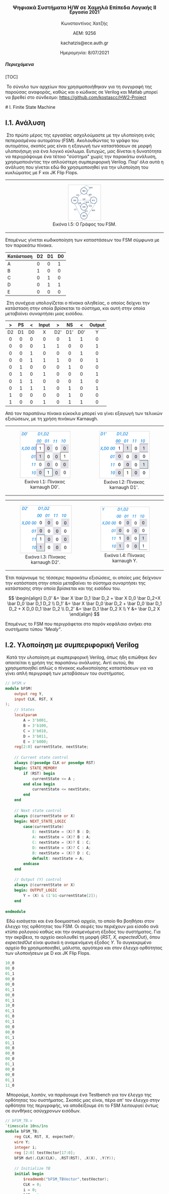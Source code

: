<br><br><br><br>

<br>

<br>
<br>

<h3 style="text-align: center; ">Ψηφιακά Συστήματα H/W σε Χαμηλά Επίπεδα Λογικής ΙΙ</h3>
<h4 style="text-align: center; margin-top: -20px;">Εργασία 2021</h4>


<p style="text-align: center;">Κωνσταντίνος Χατζής</p>

<p style="text-align: center;">ΑΕΜ: 9256</p>

<p style="text-align: center;">kachatzis@ece.auth.gr</p>

<p style="text-align: center;">Ημερομηνία: 8/07/2021</p>

<div style="page-break-after: always; break-after: page;"></div>

<h5>Περιεχόμενα</h5>

[TOC]






​	Το σύνολο των αρχείων που χρησιμοποιήθηκαν για τη συγγραφή της παρούσας αναφοράς, καθώς και ο κώδικας σε Verilog και Matlab μπορεί να βρεθεί στο σύνδεσμο: https://github.com/kostascc/HW2-Project



<div style="page-break-after: always; break-after: page;"></div>
# I. Finite State Machine

## Ι.1. Ανάλυση

​	Στο πρώτο μέρος της εργασίας ασχολούμαστε με την υλοποίηση ενός πεπερασμένου αυτομάτου (FSM). Ακολουθώντας το γράφο του αυτομάτου, σκοπός μας είναι η εξαγωγή των καταστάσεων σε μορφή υλοποιήσιμη για ένα λογικό κύκλωμα. Ευτυχώς, μας δίνεται η δυνατότητα να περιγράψουμε ένα τέτοιο "σύστημα" χωρίς την παρακάτω ανάλυση, χρησιμοποιόντας την απλούστερη συμπεριφορική Verilog. Παρ' όλα αυτά η ανάλυση που γίνεται εδώ θα χρησιμοποιηθεί για την υλοποίηση του κυκλώματος με F και JK Flip Flops.

<table style="width:100%;">
<tr>
<td style="border: none;">
<figure style="text-align:center;">
  <img src="../Exercise_1/writing/fsm_graph.PNG" style="width:25%; border: 1px solid rgb(0 0 0 / 15%)">
  <figcaption>Εικόνα I.5: Ο Γράφος του FSM.</figcaption>
</figure>
</td>
</table>
Επομένως γίνεται κωδικοποίηση των καταστάσεων του FSM σύμφωνα με τον παρακάτω πίνακα.

| Κατάσταση | D2   | D1   | D0   |
| --------- | ---- | ---- | ---- |
| A         | 0    | 0    | 1    |
| B         | 1    | 0    | 0    |
| C         | 0    | 1    | 0    |
| D         | 0    | 1    | 1    |
| E         | 0    | 0    | 0    |

​	Στη συνέχεια υπολογίζεται ο πίνακα αληθείας, ο οποίος δείχνει την κατάσταση στην οποία βρίσκεται το σύστημα, και αυτή στην οποία μεταβαίνει συναρτήσει μιας εισόδου.

|  >   |  PS  |  <   | Input |  >   |  NS  |  <   | Output |
| :--: | :--: | :--: | :---: | :--: | :--: | :--: | :----: |
|  D2  |  D1  |  D0  |   X   | D2'  | D1'  | D0'  |   Y    |
|  0   |  0   |  0   |   0   |  0   |  1   |  1   |   0    |
|  0   |  0   |  0   |   1   |  1   |  0   |  0   |   1    |
|  0   |  0   |  1   |   0   |  0   |  0   |  1   |   0    |
|  0   |  0   |  1   |   1   |  1   |  0   |  0   |   1    |
|  0   |  1   |  0   |   0   |  0   |  1   |  0   |   0    |
|  0   |  1   |  0   |   1   |  0   |  0   |  0   |   1    |
|  0   |  1   |  1   |   0   |  0   |  0   |  1   |   0    |
|  0   |  1   |  1   |   1   |  0   |  1   |  0   |   1    |
|  1   |  0   |  0   |   0   |  0   |  1   |  0   |   0    |
|  1   |  0   |  0   |   1   |  0   |  1   |  1   |   0    |

Από τον παραπάνω πίνακα εύκοκλα μπορεί να γίνει εξαγωγή των τελιικών εξισώσεων, με τη χρήση πινάκων Karnaugh.


<table style="width:100%;">
<tr>
<td style="border: none;">
<figure style="text-align:center;">
  <img src="../Exercise_1/writing/karnaught_d0_white.PNG" style="width:200px; border: 1px solid rgb(0 0 0 / 15%)">
  <figcaption>Εικόνα I.1: Πίνακας karnaugh D0'.</figcaption>
</figure>
</td>
<td style="border: none;">
<figure style="text-align:center;">
  <img src="../Exercise_1/writing/karnaught_d1_white.PNG" style="width:200px; border: 1px solid rgb(0 0 0 / 15%)">
  <figcaption>Εικόνα I.2: Πίνακας karnaugh D1'.</figcaption>
</figure>
</td>
</table>


<table style="width:100%;">
<tr>
<td style="border: none;">
<figure style="text-align:center;">
  <img src="../Exercise_1/writing/karnaught_d2_white.PNG" style="width:200px; border: 1px solid rgb(0 0 0 / 15%)">
  <figcaption>Εικόνα I.3: Πίνακας karnaugh D2'.</figcaption>
</figure>
</td>
<td style="border: none;">
<figure style="text-align:center;">
  <img src="../Exercise_1/writing/karnaught_y_white.PNG" style="width:200px; border: 1px solid rgb(0 0 0 / 15%)">
  <figcaption>Εικόνα I.4: Πίνακας karnaugh Y.</figcaption>
</figure>
</td>
</table>
Έτσι παίρνουμε τις τέσσερις παρακάτω εξισώσεις, οι οποίες μας δείχνουν την κατάσταση στην οποία μεταβαίνει το σύστημα συναρτήσει της κατάστασης στην οποία βρίσκεται και της εισόδου του.


$$
\begin{align}
D_0' &= \bar X \bar D_1 \bar D_2 + \bar X D_0 \bar D_2+X \bar D_0 \bar D_1 D_2 \\
D_1' &= \bar X \bar D_0 \bar D_2 + \bar D_0 \bar D_1 D_2 + X D_0 D_1 \bar D_2 \\
D_2' &= \bar D_1 \bar D_2 X \\
Y &= \bar D_2 X
\end{align}
$$

Επομένως το FSM που περιγράφεται στο παρόν κεφάλαιο ανήκει στα συστήματα τύπου *"Mealy"*. 

## Ι.2. Υλοποίηση με συμπεριφορική Verilog

​	Κατά την υλοποίηση με συμπεριφορική Verilog, όπως ήδη ειπώθηκε δεν απαιτείται η χρήση της παραπάνω ανάλυσης. Αντί αυτού, θα χρησιμοποιηθεί απλώς ο πίνακας κωδικοποίησης καταστάσεων για να γίνει απλή περιγραφή των μεταβάσεων του συστήματος.

```verilog
// bFSM.v
module bFSM(
    output reg Y,
    input CLK, RST, X
);
    // States
    localparam
        A = 3'b001,
        B = 3'b100,
        C = 3'b010,
        D = 3'b011,
        E = 3'b000;
    reg[2:0] currentState, nextState;

    // Current state control
    always @(posedge CLK or posedge RST)
    begin: STATE_MEMORY
        if (RST) begin
            currentState <= A ;
        end else begin
            currentState <= nextState;
        end
    end

    // Next state control
    always @(currentState or X)
    begin: NEXT_STATE_LOGIC
        case(currentState)
            E: nextState = (X)? B : D;
            A: nextState = (X)? B : A;
            C: nextState = (X)? E : C;
            D: nextState = (X)? C : A;
            B: nextState = (X)? D : C;
            default: nextState = A;
        endcase
    end
    
    // Output (Y) control
    always @(currentState or X)
    begin: OUTPUT_LOGIC
        Y = (X) & (1'b1-currentState[2]);
    end

endmodule
```

​	Εδώ εισάγεται και ένα δοκιμαστικό αρχείο, το οποίο θα βοηθήσει στον έλεγχο της ορθότητας του FSM. Οι σειρές του περιέχουν μια είσοδο ανά κτύπο ρολογιού καθώς και την αναμενόμενη έξοδος του συστήματος. Για την ακρίβεια, το αρχείο ακολουθεί τη μορφή {*RST, X, expectedOut*}, όπου *expectedOut* είναι φυσικά η αναμενόμενη έξοδος *Y*. Το συγκεκριμένο αρχείο θα χρησιμοποιηθεί, μάλιστα, αργότερα και στον έλεγχο ορθότητας των υλοποιήσεων με D και JK Flip Flops.

```verilog
10_0
00_0
01_1
00_0
00_0
01_1
00_0
01_1
10_0
01_1
01_0
01_1
00_0
00_0
01_1
01_1
00_0
00_0
00_0
01_1
00_0
00_0
01_1
11_0
```
​	Μπορούμε, λοιπόν, να παράγουμε ένα Testbench για τον έλεγχο της ορθότητας του συστήματος. Σκοπός μας είναι, πέρα απ' τον έλεγχο στην ορθότητα της περιγραφής, να αποδείξουμε ότι το FSM λειτουργεί όντως σε συνθήκες ασύγχρονων εισόδων. 
```verilog
// bFSM_TB.v
`timescale 10ns/1ns
module bFSM_TB;
    reg CLK, RST, X, expectedY;
    wire Y;
    integer i;
    reg [2:0] testVector[17:0];
    bFSM dut(.CLK(CLK), .RST(RST), .X(X), .Y(Y));
    
    // Initialize TB
    initial begin
        $readmemb("bFSM_TBVector",testVector);
        CLK = 0;
        i = 0;
        RST = 1; 
        X = 0;
    end

    // Update inputs and expected output
    always@(posedge CLK) begin
        if (i <= 18) begin
            {RST,X,expectedY} = testVector[i];
        end
    end

    // Check Output
    always@(negedge CLK)
    begin
        if(i <= 18) begin
            if(expectedY !== Y) begin
                $display("Wrong input for outputs %b, %b!=%b",{RST,X},expectedY,Y);
            end
            if(i <= 18) begin
                i = i+1;
            end
        end
    end

    // After the above well-defined inputs,
    // Check the response on async. inputs.
    initial begin
        #165;   // Wait for the pre-determined vectors to end
        i <= 100;// Stop assigning pre-determined values
        #3; RST <= 1; // async restart
            X <= 0;
            expectedY <= 0;
        #5; RST <= 0;
            expectedY <= 0;
        #10;X <= 1; // async input
            expectedY <= 1;
        #2; X <= 0;
            expectedY <= 0;
    end

    // Clock
    always begin
        #5 CLK <= ~CLK;
    end

endmodule
```

​	Μετά από εκτέλεση του παραπάνω Testbench, μπορούμε να λαμβάνουμε τις δυο επόμενες κυματομορφές. Στην πρώτη βλέπουμε ότι όντως το σύστημα μεταβαίνει από μια κατάσταση στην επόμενη κατά την ανερχόμενη ακμή του ρολογιού. Επισημαίνεται ότι το σήμα εισόδου *X* τίθεται κοντά στον ανερχόμενο κτύπο ρολογιού, αλλά λίγο αργότερα. Αυτό σημαίνει ότι το FSM δεν μεταβαίνει στην επόμενη κατάσταση για έναν κύκλο του ρολογιού.

<table style="width:100%;">
<tr>
<td style="border: none;">
<figure style="text-align:center;">
  <img src="../Exercise_1/writing/bFSM_1_TB.PNG" style="width:80%; border: 1px solid rgb(0 0 0 / 15%)">
  <figcaption>Εικόνα I.5: Behavioural FSM Testbench - Σύγχρονες είσοδοι.</figcaption>
</figure>
</td>
</table>
​	Στη δεύτερη προσωμοίωση παρουσιάζεται και η λειτουργία του FSM για ασύγχρονο *RESET*, καθώς και τι συμβαίνει όταν δοθεί είσοδος *X* στο κύκλωμα λίγο πριν την ανερχόμενη ακμή του ρολογιού. Εδώ, όπως είναι φυσικό, η επόμενη κατάσταση *(nextState)* του συστήματος αλλάζει, και ταυτόχρονα παρατηρείται και μια μεταβολή στην έξοδο *Y*. H έξοδος του συστήματος, λοιπόν, είναι και αυτή ασύγχρονη καθώς το κύκλωμα είναι τύπου *"Mealy"*. 
<table style="width:100%;">
<tr>
<td style="border: none;">
<figure style="text-align:center;">
  <img src="../Exercise_1/writing/bFSM_2_TB.PNG" style="width:80%; border: 1px solid rgb(0 0 0 / 15%)">
  <figcaption>Εικόνα I.6: Behavioural FSM Testbench. - Ασύγχρονες είσοδοι.</figcaption>
</figure>
</td>
</table>


##Ι.3. Υλοποίηση με D-FlipFlop

​	Συνέχεια έχει η υλοποίηση του κυκλώματος με D Flip Flops. Εδώ αναπαρηστούμε την τρέχουσα και επόμενη κατάσταση του συστήματος και την έξοδο και είσοδο των Flip Flops  αντίστοιχα. Εύκολα καταλαβαίνουμε, λοιπόν, ότι θα χρησιμοποιηθούν τρία Flip Flop, ένα για κάθε bit της κωδικοποίησης των καταστάσεων. Η είσοδος των Flip Flop αυτών θα περιέχει συνδυαστική λογική από την τρέχουσα κατάσταση (έξοδο των ίδιων Flip Flop) καθώς και την είσοδο του συστήματος *(X)*.

​	Αρχικά παρουσιάζεται η υλοποίηση του D Flip Flop με συμπεριφορική Verilog, λειτουργίας στην ανερχόμενη ακμή του ρολογιού και με *active-HIGH* σήμα RESET. Σημειώνεται ότι λόγω της φύσης του FSM, το οποίο απαιτεί επανεκίνηση σε θέση διάφορη του μηδενός *(001)*, έχει υλοποιηθεί μια παραλλαγή του D Flip Flop το οποίο περιέχει μια ασύγχρονη είσοδο *PRESET*. Η είσοδος αυτή προκαλεί ασύγχρονη μετάβαση του Flip Flop στη θέση *Q=1*, αντί για *Q=0* που προκαλείται από το *RESET*. Παρ' όλα αυτά, η λειτουργία του *RESET* έχει επιλεχθεί να επεγγράφει αυτή του *PRESET*, κάτι το οποίο φαίνεται και στην επόμενη προσωμοίωση.

```verilog
// d_ff.v
module d_ff (
    output reg Q, Qn,
    input wire D, CLK, RST, PRST
);
    assign Qn = ~Q;
    
    always @(posedge CLK or posedge RST or posedge PRST) 
    begin
        if( RST ) begin
            Q  <= 0;    // Reset
        end else if ( PRST ) begin 
            Q  <= 1;    // Preset
        end else begin
            Q  <= D;    // Set
        end
    end 

endmodule
```

​	Στη συνέχεια ακολουθεί το Testbench του Flip Flop. Εδώ για τον έλεγχο της λειτουργίας του D-FF, προκαλούνται ασύγχρονες είσοδοι (εξού και η παράλλειψη του σήματος ρολογιού στη λογική δοκιμής). Έχει εισαχθεί επίσης ένα σήμα *expectedQ*, το οποίο παρουσιάζει την αναμενόμενη έξοδο του Flip Flop. 

```verilog
// d_ff_TB.v
`timescale 10ns/1ns
module d_ff_TB;

    reg D, CLK, PRST, RST, expectedQ;
    wire Q, Qn;
    d_ff dut(.Q(Q), .Qn(Qn), .D(D), .CLK(CLK), .PRST(PRST), .RST(RST)); 

    // Initialize
    initial begin
        D = 0;
        CLK = 0;
        RST = 1;
        PRST = 0;
        expectedQ = 0;
    end
	
    // Test
    initial begin
        #4; RST <= 0;
        #10;D <= 1;
            expectedQ <= #1 1;
        #10;D <= 0;
            expectedQ <= #1 0;
        #4; PRST <= 1;
            expectedQ <= 1;
        #4; RST <= 1;
            expectedQ <= 0;
        #2; RST <= 0;
            expectedQ <= #1 1;
        #10;PRST <= 0;
            expectedQ <= #1 0;
        #10;D <= 1;
            expectedQ <= #1 1;
    end
    
    // Clock
    always begin
        #5 CLK <= ~CLK;
    end
endmodule
```

​	Μετά από εκτέλεση του παραπάνω Testbench βλέπουμε ότι το Flip Flop απαντά σωστά σε σύγχρονα και ασύγχρονα σήματα εισόδου. Παρατηρούμε επίσης ότι όντως η λειτουργία *RESET* υπερισχύει όλων των υπολοίπων εισόδων, όπως οφείλει άλλωστε να ισχύει.

<table style="width:100%;">
<tr>
<td style="border: none;">
<figure style="text-align:center;">
  <img src="../Exercise_1/writing/d_ff_TB.PNG" style="width:70%; border: 1px solid rgb(0 0 0 / 15%)">
  <figcaption>Εικόνα I.5: D-FF Testbench.</figcaption>
</figure>
</td>
</table>
​	Μετά την κατασκευή του D Flip Flop, μπορούμε να χρησιμοποιήσουμε τις εξισώσεις επόμενης κατάστασης (βλ. [Ι.1.](#Ι.1. ανάλυση)) για την κατασκευή της συνδυαστική λογικής του FSM. H συνδυαστική λογική αυτή δίνεται ως είσοδος στα τρία D-FF, όπου η είσοδος αυτή "περνά" στην έξοδο των Flip Flop στον επόμενο κτύπο ρολογιού, και η επόμενη κατάσταση γίνεται η τρέχουσα. Σημειώνεται ότι γίνεται χρήση της λειτουργίας *PRESET* των Flip Flop, εφαρμόζοντας το σήμα *RESET* στην είσοδο *RESET* στα δυο πρώτα Flip Flop, και στην είσοδο *PRESET* στο τρίτο. Αυτό γίνεται για  την αποκατάσταση του κυκλώματος στη προεπιλεγμένη κατάσταση *Α (001)* μετά από ασύγχρονο παλμό στο σήμα *RESET* του FSM.

```verilog
// dFSM.v
module dFSM (
    output reg Y,
    input wire CLK, X, RST 
);
    reg[2:0] D;
    wire[2:0] Q;
    supply0 gnd;
    
    // Three D-FFs
    d_ff dff[2:0] (
        .D(D),  .CLK(CLK), .Q(Q),
        .RST({ {2{RST}}, gnd }), .PRST({ {2{gnd}}, RST })
    );

    localparam defState = 3'b001;
    initial begin
        D = defState;
    end

    // Next State Logic
    assign D[2] =   ( ~Q[1] && ~Q[2] && X );
    assign D[1] =   ( ~X && ~Q[0] && ~Q[2]           ) ||
                    (       ~Q[0] && ~Q[1] &&  Q[2]  ) ||
                    (  X &&  Q[0] &&  Q[1] && ~Q[2]  );
    assign D[0] =   ( ~X && ~Q[1] && ~Q[2] ) ||
                    ( ~X &&  Q[0] && ~Q[2] ) ||
                    (  X && ~Q[0] && ~Q[1] && Q[2] );
    // Output Logic
    assign Y = ~Q[2] && X;  

endmodule
```

​	Το Testbench που ακολουθεί είναι ίδιο με αυτό της προηγούμενης υλοποίησης FSM, μιας και οι είσοδοι/έξοδοι είναι ίδιες, όπως και η αναμενόμενη συμπεριφορά του.

```verilog
// dFSM_TB.v
`timescale 10ns/1ns
module dFSM_TB;

    reg CLK, RST, X, expectedY;
    wire Y;
    integer i;

    dFSM dut(.CLK(CLK), .RST(RST), .X(X), .Y(Y));
    reg [2:0] testVector[17:0];

    // Initialize
    initial begin
        $readmemb("bFSM_TBVector",testVector);
        CLK = 0;  RST = 1; 
        i = 0;    X = 0;
    end

    // Set Inputs
    always@(posedge CLK) begin
        if (i <= 18) begin
            {RST,X,expectedY} = testVector[i];
        end
    end

    // Check Output
    always@(negedge CLK)
    begin
        if(i <= 18) begin
            if(expectedY !== Y) begin
                $display("Wrong input for outputs %b, %b!=%b",{RST,X},expectedY,Y);
            end
            if(i <= 18) begin
                i = i+1;
            end
        end
    end

    // Asynchronous test
    initial begin
        #165;   // Wait for the pre-determined vectors to end
        i <= 100;// Stop assigning pre-determined values
        #3; RST <= 1;
            X <= 0;
            expectedY <= 0;
        #5; RST <= 0;
            expectedY <= 0;
        #10;X <= 1;
            expectedY <= 1;
        #2; X <= 0;
            expectedY <= 0;
    end

    // Clock
    always begin
        #5 CLK <= ~CLK;
    end
endmodule
```

​	Παρακάτω παρουσιάζεται η προσωμοίωση του FSM με D Flip Flops. Φυσικά η προσομοίωση αυτή δεν διαφέρει από αυτή του FSM με συμπεριφορική Verilog.


<table style="width:100%;">
<tr>
<td style="border: none;">
<figure style="text-align:center;">
  <img src="../Exercise_1/writing/dFSM_TB.PNG" style="width:80%; border: 1px solid rgb(0 0 0 / 15%)">
  <figcaption>Εικόνα I.5: Testbench του FSM με D-FF.</figcaption>
</figure>
</td>
</table>


##Ι.4. Υλοποίηση με JK-FlipFlop

​	Τέλος, καλούμαστε να υλοποιήσουμε το παραπάνω FSM με JK Flip Flops. Αρχικά παρουσιάζεται η υλοποίηση των Flip Flop με την παραλλαγή του *PRESET* (όπως εξηγήθηκε και παραπάνω).

```verilog
// jk_ff.v
module jk_ff (
    output reg Q, Qn,
    input wire J, K, CLK, RST, PRST 
);
    assign Qn = ~Q;

    always @(posedge CLK or posedge RST or posedge PRST) begin
        if (RST) begin
            Q <= 0; // Reset
        end else if (PRST) begin
            Q <= 1; // Preset
        end else if ( J & K ) begin
            Q <= ~Q;// Switch
        end else if ( J ) begin
            Q <= 1; // Set
        end else if ( K ) begin
            Q <= 0; // Unset
        end else begin
            Q <= 0; // Default: Reset
        end
    end 
endmodule
```

​	Αντίστοιχα με το D Flip Flop του προηγούμενου κεφαλαίου, υλοποιείται και εδώ ένα Testbench για το JK Flip Flop. Εδώ ελέγχεται και πάλι η συμπεριφορά του συστήματος σε σύγχρονες και ασύγχρονες μεταβολές της εξόδου. Γι' αυτό το λόγο έχει παραλληφθεί η χρήση του ρολογιού στη λογική ελέγχου και έχουν εισαχθεί οι αναμενόμενες καταστάσεις του κυκλώματος χειροκίνητα.

```verilog
// jk_ff_TB.v
`timescale 10ns/1ns
module jk_ff_TB;
    reg expectedQ;
    reg J, K, CLK, PRST, RST;
    wire Q, Qn;

    jk_ff dut(
        .Q(Q), .Qn(Qn),   .J(J), 
        .K(K), .CLK(CLK), .PRST(PRST), 
        .RST(RST)
    ); 

    // Initialize
    initial begin
        J = 0;  K = 0; CLK = 0;
        RST = 1; PRST = 0;
        expectedQ = 0;
    end

    // Test
    initial begin
        #4;RST <= 0;
        #10;J <= 1;
            expectedQ <= #1 1;
        #10;J <= 0;
            K <= 1;
            expectedQ <= #1 0;
        #10;J <= 1;
            K <= 1;
            expectedQ <= #1 ~expectedQ;
        #10;J <= 1;
            K <= 1;
            expectedQ <= #1 ~expectedQ;
        #10;J <= 0;
            K <= 0;
        #10;RST <= 1;
            expectedQ <= 0;
        #10;RST <= 0;
            PRST <= 1;
            expectedQ <= 1;
        #10;RST <= 1;
            PRST <= 1;
            expectedQ <= 0;
        #10;J <= 1;
            K <= 1;
        #10;RST <= 0;
            PRST <= 0;
            J <= 0;
            K <= 1;
            expectedQ <= 0;
        #10;K <= 0;
    end

    // CLock
    always begin
        #5 CLK <= ~CLK;
    end
endmodule
```

​	Όπως φαίνεται παρακάτω, το JK Flip Flop απαντά σωστά σε μεταβολές των σημάτων *J, K, RESET, PRESET*, και η η έξοδός του ακολουθεί την αναμενόμενη. Τονίζεται και πάλι πως παρόλο που έχει εισαχθεί η παραλλαγή του *PRESET* στο σύστημα, η λειτουργία του *RESET* συνεχίζει να υπερισχύει στη κατάσταση του κυκλώματος.

<table style="width:100%;">
<tr>
<td style="border: none;">
<figure style="text-align:center;">
  <img src="../Exercise_1/writing/jk_ff_TB.PNG" style="width:80%; border: 1px solid rgb(0 0 0 / 15%)">
  <figcaption>Εικόνα I.5: JK-FF Testbench.</figcaption>
</figure>
</td>
</table>
​	Στη συνέχεια κατασκευάζουμε το FSM που περιγράφηκε προηγουμένως με JK Flip Flops. Εδώ θα υποστηριχθεί και πάλι η ασύγχρονη λειτουργία του *RESET* με τη μέθοδο που επιλέχθηκε και στο FSM (με D-FF) της προηγούμενης ενότητας. Επομένως η μετατροπή του κυκλώματος για χρήση των JK Flip Flop γίνεται εξαιρετικά απλή: Τα τρία D-FF της προηγούμενης υλοποίησης FSM αντκαθίστανται με τρία JK-FF, όπου η είσοδός τους προκύπτει ως εξής:
$$
J = D\\
K = \bar D
$$

```verilog
// jkFSM.v
module jkFSM (
    output reg Y,
    input wire CLK, X, RST 
);
    reg[2:0] D, J, K;
    wire[2:0] Q;
    supply0 gnd;
    
    // Convert D-FF to JK-FF input
    assign J =  D;
    assign K = ~D;

    jk_ff jkff[2:0] (
        .J(J),
        .K(K),
        .CLK(CLK), 
        .Q(Q),
        .RST({ {2{RST}}, gnd }),
        .PRST({ {2{gnd}}, RST })
    );

    parameter rstState = 3'b001;
    initial begin
        D = rstState;
    end

    // Next State Logic
    assign D[2] =   ( ~Q[1] && ~Q[2] && X );
    assign D[1] =   ( ~X && ~Q[0] && ~Q[2]           ) ||
                    (       ~Q[0] && ~Q[1] &&  Q[2]  ) ||
                    (  X &&  Q[0] &&  Q[1] && ~Q[2]  );
    assign D[0] =   ( ~X && ~Q[1] && ~Q[2] ) ||
                    ( ~X &&  Q[0] && ~Q[2] ) ||
                    (  X && ~Q[0] && ~Q[1] && Q[2] );
    // Output Logic
    assign Y = ~Q[2] && X; 
endmodule
```

​	Για τη δοκιμή του κυκλώματος ακολουθείται η ιδια μέθοδος δοκιμής με αυτή των προηγούμενων υλοποιήσεων FSM.

```verilog
//jkFSM_TB.v
`timescale 10ns/1ns
module jkFSM_TB;

    reg CLK, RST, X, expectedY;
    wire Y;
    integer i;

    jkFSM dut(.CLK(CLK), .RST(RST), .X(X), .Y(Y));
    reg [2:0] testVector[17:0];
	
    // Initialize
    initial begin
        $readmemb("bFSM_TBVector",testVector);
        CLK = 0;
        i = 0;
        RST = 1; 
        X = 0;
    end
	
    // Set inputs
    always@(posedge CLK) begin
        if (i <= 18) begin
            {RST,X,expectedY} = testVector[i];
        end
    end

    // Check output
    always@(negedge CLK)
    begin
        if(i <= 18) begin
            if(expectedY !== Y) begin
                $display("Wrong input for outputs %b, %b!=%b",{RST,X},expectedY,Y);
            end
            if(i <= 18) begin
                i = i+1;
            end
        end
    end

    // Async Test
    initial begin
        #165;   // Wait for the pre-determined vectors to end
        i <= 100;// Stop assigning pre-determined values
        #3;	RST <= 1;
        	X <= 0;
        	expectedY <= 0;
        #5;	RST <= 0;
        	expectedY <= 0;
        #10;X <= 1;
        	expectedY <= 1;
        #2;	X <= 0;
        	expectedY <= 0;
    end
	
    // Clock
    always begin
        #5 CLK <= ~CLK;
    end
endmodule
```

​	Η προσομοίωση του FSM με JK Flip Flops δίνει επίσης τα ίδια ακριβώς αποτελέσματα με αυτά των προηγούμενων υλοποιήσεων.  


<table style="width:100%;">
<tr>
<td style="border: none;">
<figure style="text-align:center;">
  <img src="../Exercise_1/writing/jkFSM_TB.PNG" style="width:80%; border: 1px solid rgb(0 0 0 / 15%)">
  <figcaption>Εικόνα I.5: Testbench του FSM με JK-FF.</figcaption>
</figure>
</td>
</table>

<div style="page-break-after: always; break-after: page;"></div>

# II. Απαριθμητής BCD

## ΙΙ.1. Ανάλυση

​	Στο δεύτερο μέρος της εργασίας ασχολούμαστε με την κατασκευή ενός απαριθμητή τεσσάρων ψηφίων *(0000-9999)* κωδικοποίησης BCD, καθώς και με την απεικόνιση των ψηφίων αυτών σε οθόνες LED 7 τμημάτων (ως εξής *"7-Seg. LED"*). Επιλέγεται ότι θα ήταν σπάταλο να γίνει αναλυτική κατασκευή ενός FSM για τον απαριθμητή και εύρεση των εξισώσεων κατάστασής του, εφόσον υπάρχουν ήδη γνωστά κυκλώματα μετρητών. Χρησιμοποιείται, λοιπόν, το παρακάτω κύκλωμα, με τέσσερα T Flip Flops και λιγοστές πύλες AND/OR. Η έξοδος του απαριθμητή είναι σε μορφή *{ABCD}*. Επισημαίνεται ότι η είσοδος (στο παρακάτω σχήμα ως *CLOCK*) του απαριθμητή θεωρείται καθ' όλο το μήκος του κεφαλαίου *ΙΙ* ως ένας απλός active-HIGH παλμός, και όχι ένα ρολόι. Αυτό υποστηρίζεται από την απόφαση να χρησιμοποιηθεί μόνο ένα *Gated Clock* για ολόκληρο το κύκλωμα (βλ [II.5.](#ΙΙ.5. Απεικόνιση απαριθμητή τεσσάρων ψηφίων σε 7-Segment LEDs)). Οι παραπάνω αποφάσεις αναλύονται λεπτομερώς στις επόμενες ενότητες.

<table style="width:100%;">
<tr>
<td style="border: none;">
<figure style="text-align:center;">
  <img src="../Exercise_2/writing/counter_circuit.PNG" style="width:85%; border: 1px solid rgb(0 0 0 / 15%)">
  <figcaption>Εικόνα II.0: Κύκλωμα BCD απαριθμητή με T-FF.</figcaption>
</figure>
</td>
</table>


## ΙΙ.2. Απαριθμητής με T-FlipFlop

​	Για τη κατασκευή του απαριθμητή, αρχικά απαιτείται η υλοποίηση των T Flip Flops με δομική Verilog. Γι' αυτό επιλέχθηκε το κύκλωμα που παράγει ένα JK Flip Flop, από *Master-Slave* συνδεσμολογία με δυο *SR* μανδαλωτές[^fn_tff_github].  Για τη μετατροπή του JK Flip Flop σε T που απαιτείται από τη συγκεκριμένη άσκηση, δεν έχουμε παρά να βραχυκυκλώσουμε τις δυο εισόδους δεδομένων, J και K. Έχει επιλεχθεί, επίσης, ότι απο εδώ και στο εξής θα ακολουθηθεί σχεδίαση με active-HIGH σήματα εισόδου (όπως *RESET*) και τα Flip Flop θα λειτουργούν στην ανερχόμενη ακμή του ρολογιού.

[^fn_tff_github]: Το κύκλωμα αποτελεί παραλλαγή σχεδίου του [Shubham Pandey](https://github.com/spdy1895).

<table style="width:100%;">
<tr>
<td style="border: none;">
<figure style="text-align:center;">
  <img src="../Exercise_2/writing/master_slave_jk_ff.gif" style="width:60%; border: 1px solid rgb(0 0 0 / 15%)">
  <figcaption>Εικόνα II.0: JK-FF από SR μανδαλωτές σε Master-Slave συνδεσμολογία.</figcaption>
</figure>
</td>
</table>

```verilog
// t_ff.v
module t_ff ( 
    output wire Q, Qn,
    input wire RST, T, CLK 
);
wire j, k;
assign j = T;
assign k = T;

wire RSTn, CLKn;
not u_nrst (RSTn, RST);
not u_nclk (CLKn, CLK);

// Slave
nand n0(Q, e, Qn);
nand n1(Qn, f, RSTn, Q);
nand n2(e, c, RSTn, CLK);
nand n3(f, d, CLK);

// Master
nand n4(c, a, d);
nand n5(d, b, c, RSTn);
nand n6(a, j, CLKn, Qn, RSTn);
nand n7(b, k, CLKn, Q);

endmodule
```

​	Για τον έλεγχο του T Flip Flop έχει συνταχθεί το παρακάτω Testbench, όπου γίνεται χρήση ενός δοκιμαστικού αρχείου *(t_ff_TBVector)* με προεπιλεγμένες τιμές εισόδου και αναμενόμενης εξόδου. Σε κάθε ανερχόμενη ακμή του ρολογιού γίνεται έλεγχος της ορθότητας της εξόδου του Flip Flop.

```verilog
// t_ff_TB.v
`timescale 10ns/1ns
module t_ff_TB;

    reg T, CLK, INIT, tmp;
    wire Q, Qbar;
    reg expectedOut, rst;
    integer i;

    t_ff dut( 
        .Q(Q), 
        .Qn(Qbar), 
        .T(T), 
        .CLK(CLK), 
        .RST(INIT) 
    ); 
    reg [2:0] testVector[20:0];

    // Initialize
    initial begin
        $readmemb("t_ff_TBVector",testVector);
        i = 0;
        INIT = 0;
        CLK = 0;
        T = 0;
    end

    // Set Input, expected output
    always@(posedge CLK) begin
        {INIT,T,expectedOut}=testVector[i];#10;
    end

    // Check the output
    always@(posedge CLK) begin
        if(expectedOut !== Q) begin
            $display("Wrong output for inputs %b, %b!=%b",{T},expectedOut,Q);
        end
        #1 i = i + 1;
    end

    // Clock
    always begin
        #5; CLK = ~CLK;
    end
endmodule
```

​	Το αρχείο δοκιμής που ακολουθεί περιέχει τιμές σε μορφή *{RESET, T, expectedOut}*, όπου μια σειρά  χρησιμοποιείται σαν είσοδος στο Flip Flop σε κάθε ανερχόμενη ακμή του ρολογιού.

```
// t_ff_TBVector
10_0
00_0
00_0
00_0
01_0
01_1
01_0
01_1
01_0
01_1
10_0
10_0
```

​	Μετά από εκτέλεση του παραπάνω Testbench διαπιστώνεται ότι το T Flip Flop λειτουργεί ορθά. Δηλαδή η έξοδος του Flip Flop εναλλάσεται σε κάθε ανερχόμενη ακμή του ρολογιού εφόσον το σήμα εισόδου Τ είναι ενεργό, καθώς και μηδενίζεται οποτεδήποτε ενεργοποιηθεί το σήμα *RESET*.

<table style="width:100%;">
<tr>
<td style="border: none;">
<figure style="text-align:center;">
  <img src="../Exercise_2/writing/t_ff_TB.PNG" style="width:90%; border: 1px solid rgb(0 0 0 / 15%)">
  <figcaption>Εικόνα II.0: T-FF Testbench.</figcaption>
</figure>
</td>
</table>

​	Εφόσον έχει κατασκευαστεί το σύστημα του T Flip Flop, είναι απλή η διασύνδεση τεσσάρων Τ-FF με λιγοστές *AND/OR* πύλες για την κατασκευή του κυκλώματος του απαριθμητή (βλ. [ΙΙ.1.](#ΙΙ.1. Ανάλυση)). Όπως προαναφέρθηκε, έχει γίνει η επιλογή ότι ο απαριθμητής να λειτουργεί με την είσοδο ενός active-HIGH σήματος *EN*, και όχι με τη χρήση της ακμής του ρολογιού. Επισημαίνεται ότι το σήμα *EN* προέρχεται από την έξοδο ενός *Gated Clock*, το οποίο υλοποιείται αργότερα (βλ. [ΙΙ.5.](#ΙΙ.5. Απεικόνιση απαριθμητή τεσσάρων ψηφίων σε 7-Segment LEDs)). Η επιλογή αυτή γίνεται καθαρά για λόγους εξοικονόμησης χώρου, καθώς σε περίπτωση που τα T Flip Flops λάμβαναν το σήμα *CLOCK* ξεχωριστά, θα έπρεπε να υλοποιηθούν πολλαπλά *Gated Clocks* (ιδίως όταν αργότερα χρησιμοποιηθούν πολλαπλά ψηφία, επομένως και πολλαπλοί απαριθμητές). 

Επομένως ο BCD απαριθμητής ενός ψηφίου υλοποιείται ως εξής:

```verilog
// BCDcounter.v
module BCDcounter(
    output wire[3:0] ABCD, 
    output wire CARRY,
    input EN, RST
);
    supply1 vdd;
    wire A, B, C, D;
    assign {ABCD[3:0]} = {D,C,B,A};

    wire An, Bn, Cn, Dn;

    assign CARRY = Dn;

    // AND gates
    and u_a1 (n_a1, A, Dn  ),
        u_a2 (n_a2, B, A   ),
        u_a3 (n_a3, D, A   ),
        u_a4 (n_a4, C, n_a2);

    // OR gate
    or  u_o5 (n_o5, n_a3, n_a4);

    // T-FFs
    t_ff u_t[3:0] (
        .T ({vdd, n_a1, n_a2, n_o5}),
        .Q ({A , B , C , D }),
        .Qn({An, Bn, Cn, Dn}),
        .RST(RST),
        .CLK(EN)
    );
endmodule
```

​	Για τον απαριθμητή ενός ψηφίου συντάσσεται και το επόμενο Testbench, όπου δίνεται ένας παλμός αύξησης του μετρητή ανά 100ns.

```verilog
// BCDcounter_TB.v
`timescale 10ns/1ns;
module BCDcounter_TB;

    wire[3:0] ABCD;
    wire CARRY;
    reg EN, RST;
    reg[3:0] expectedOut;

    BCDcounter udp(
        .ABCD(ABCD),
        .RST(RST),
        .EN(EN),
        .CARRY(CARRY)
    );

    // Initialize
    initial begin
        EN = 0;
        RST = 1;
        #9;
        RST = 0;
        EN = 1;
        #120;
        RST = 1;
        expectedOut = 4'b0000;
    end

    // Check
    initial begin
        expectedOut = 4'b0000;
        #15; expectedOut = 4'b0001;
        #10; expectedOut = 4'b0010;
        #10; expectedOut = 4'b0011;
        #10; expectedOut = 4'b0100;
        #10; expectedOut = 4'b0101;
        #10; expectedOut = 4'b0110;
        #10; expectedOut = 4'b0111;
        #10; expectedOut = 4'b1000;
        #10; expectedOut = 4'b1001;
        #10; expectedOut = 4'b0000;
        #10; expectedOut = 4'b0001;
        #10; expectedOut = 4'b0010;
    end

    // Enable Pulse
    always begin
        #5 EN = ~EN;
    end
endmodule
```

​	Μετά από εκτέλεση του παραπάνω Testbench, παρατηρείται ότι ο απαριθμητής ενός ψηφίου λειτουργεί ορθά. Δηλαδή σε κάθε παλμό του ρολογιού το ψηφίο αυξάνεται κατά ένα, και μηδενίζει όταν υπερβεί τον δεκαδικό αριθμό 9. Εδώ φαίνεται επίσης η λειτουργία του *CARRY* που θα χρησιμοποιηθεί σε επόμενα κεφάλαια για τη σύνδεση πολλαπλών απαριθμητών. Το σήμα αυτό απενεργοποιείται δυο παλμούς πριν ο απαριθμητής φτάσει στην αλλαγή δεκάδας (θέση δεκαδικού 9). Όταν ο απαριθμητής μεταβαίνει στη κατάσταση 0 το *CARRY* ενεργοποιείται εκ' νέου. Η ενεργοποίηση αυτή χρησιμοποιείται ως παλμική είσοδος στον επόμενο απαριθμητή για την ενεργοποίησή του. 

<table style="width:100%;">
<tr>
<td style="border: none;">
<figure style="text-align:center;">
  <img src="../Exercise_2/writing/BCDcounter_TB.PNG" style="width:90%; border: 1px solid rgb(0 0 0 / 15%)">
  <figcaption>Εικόνα II.0: Testbench απαριθμητή τεσσάρρων bit.</figcaption>
</figure>
</td>
</table>



##ΙΙ.3. Κωδικοποίηση 7-Segment

​		Για την απεικόνιση ενός BCD ψηφίου σε δεκαδική μορφή χρησιμοποιούνται τα 7-Seg. LEDs. Ένα τέτοιο LED έχει τη μορφή του παρακάτω σχήματος.

<table style="width:100%;">
<tr>
<td style="border: none;">
<figure style="text-align:center;">
  <img src="../Exercise_2/writing/7SegLED.PNG" style="width:11%; border: 1px solid rgb(0 0 0 / 15%)">
  <figcaption>Εικόνα II.0: 7-Segment LED.</figcaption>
</figure>
</td>
</table>
​	Ένα 7-Seg. ψηφίο αποτελείται από επτά εισόδους *(a, b, ... , f, g)* οι οποίες ενεργοποιούν κάθε ένα από τα επτά τμήματα του ψηφίου αντίστοιχα. Οι είσοδοι αυτές είναι είτε active-HIGH, είτε active-LOW ανάλογα με τον τύπο του ψηφίου. Επομένως έχει υιοθετηθεί η εξής συνθήκη για τον τύπο του LED:
$$
\begin{align}
\text{Common Cathode} &\rightarrow \text{LED_type_ctl = 0} \\
\text{Common Anode} &\rightarrow \text{LED_type_ctl = 1} \\
\end{align}
$$
​	Δημιουργώντας τον παρακάτω πίνακα αληθείας όπου αντιστοιχίζεται το κάθε BCD ψηφίο σε μια 7-Seg. απεικόνιση (για LED κοινής καθόδου), εύκολα προκύπτουν οι 7 εξισώσεις μετατροπής BCD σήματος.  


<table style="width:100%;">
<tr>
<td style="border: none;">
<figure style="text-align:center;">
  <img src="../Exercise_2/writing/BCDto7Seg_Truth_Table.PNG" style="width:50%; border: 1px solid rgb(0 0 0 / 15%)">
  <figcaption>Εικόνα II.0: Πίνακας αληθείας 7-Segment κωδικοποίησης.</figcaption>
</figure>
</td>
</table>
$$
\begin{align}
a &= A+C+BD+\bar B \bar D \\
b &= \bar B + \bar C \bar D + CD \\
c &= B + \bar C + D \\
d &= \bar B \bar D + C \bar D + B \bar C D + \bar B C + A \\
e &= \bar B \bar D + C \bar D \\ 
f &= A + \bar C \bar D + B \bar C + B \bar D \\
g &= A + B \bar C + \bar B C + C \bar D\\
\end{align}
$$

​	Οι εξισώσεις, λοιπόν, αυτές αποτελούν και τον μετατροπέα λέξης από BCD σε 7-Seg LED. Τέλος, προστίθενται ένας τρισταθής Buffer και ένας τρισταθής Inverter, οι οποίοι λειτουργούν εκ' περιτροπής και ελέγχουν τον τύπο LED στην έξοδο.

```verilog
// BCDto7Seg.v
module BCDto7Seg (
    output wire[6:0] LED,   // 7 Seg.
    input wire[3:0] ABCD,   // BCD
    input LED_type_ctl      // LED type
);

    wire A,B,C,D,a,b,c,d,e,f,g;

    assign {A,B,C,D}  = {ABCD[3:0]}     ;
    assign {LED[6:0]} = {a,b,c,d,e,f,g} ;

    // Inverters
    not u_An (_A, A),
        u_Bn (_B, B),
        u_Cn (_C, C),
        u_Dn (_D, D);

    // AND gates
    and u_BnDn (BnDn, _B, _D),
        u_BD   (BD,    B,  D),
        u_BDn  (BDn,   B, _D),
        u_CnDn (CnDn, _C, _D),
        u_CD   (CD,    C,  D),
        u_CDn  (CDn,   C, _D),
        u_BCn  (BCn,   B, _C),
        u_BnC  (BnC,  _B,  C),
        u_BCnD (BCnD,  B, _C,  D);
    
    // OR gates
    or  // a
        u_a1    (n_a1,    A,    C,   BD),
        u_a0    (na,   n_a1, BnDn      ),
        // b
        u_b0    (nb,     _B, CnDn,   CD),
        // c
        u_c0    (nc,      B,   _C,    D),
        // d
        u_d1    (n_d1, BnDn,  CDn, BCnD),
        u_d0    (nd,   n_d1,  BnC,    A),
        // e
        u_e0    (ne,   BnDn,  CDn      ),
        // f
        u_f1    (n_f1,    A, CnDn,  BCn),
        u_f0    (nf,   n_f1,  BDn      ),
        // g
        u_g1    (n_g1,    A,  BCn,  BnC),
        u_g0    (ng,   n_g1,  CDn      );

    // Tristate Buffers
    // (controlling the LED output type)
    bufif0  u_bf[6:0] ({a,b,c,d,e,f,g}, {na,nb,nc,nd,ne,nf,ng}, LED_type_ctl);
    notif1  u_nf[6:0] ({a,b,c,d,e,f,g}, {na,nb,nc,nd,ne,nf,ng}, LED_type_ctl);
endmodule
```

​	Για τον έλεγχο του μετατροπέα χρησιμοποιείται το παρακάτω Testbench, όπου εισάγονται διαδοχικές τιμές τεσσάρων biτ στον μετατροπέα, και ελέγχεται ότι η είσοδος συνάδει με την παραπάνω 7-Seg. κωδικοποίηση.

```verilog
// BCDto7Seg_TB.v
`timescale 10ns/1ns;
module BCDto7Seg_TB;

    wire[6:0] LED;
    reg[3:0] ABCD;
    reg LED_type_ctl;
    reg[6:0] expectedLED;

    BCDto7Seg dut(.LED(LED),.ABCD(ABCD),.LED_type_ctl(LED_type_ctl));

    // Test
    initial begin
        LED_type_ctl = 1'b0;  // Common Cathode
            ABCD = 4'b_0000;//0
            expectedLED = 7'b_1111110;
        #1;	ABCD = 4'b_0001;//1
        	expectedLED = 7'b_0110000;
        #1;	ABCD = 4'b_0010;//2
        	expectedLED = 7'b_1101101;
        #1;	ABCD = 4'b_0011;//3
        	expectedLED = 7'b_1111001;
        #1;	ABCD = 4'b_0100;//4
        	expectedLED = 7'b_0110011;
        #1;	ABCD = 4'b_0101;//5
        	expectedLED = 7'b_1011011;
        #1;	ABCD = 4'b_0110;//6
        	expectedLED = 7'b_1011111;
        #1;	ABCD = 4'b_0111;//7
        	expectedLED = 7'b_1110000;
        #1;	ABCD = 4'b_1000;//8
        	expectedLED = 7'b_11111111;
        #1;	ABCD = 4'b_1001;//9
        	expectedLED = 7'b_11111011;
        
        LED_type_ctl = 1'b1;  // Common Anode
            ABCD = 4'b_0000;//0
            expectedLED = ~(7'b_1111110);
        #1;	ABCD = 4'b_0001;//1
        	expectedLED = ~(7'b_0110000);
        #1;	ABCD = 4'b_0010;//2
            expectedLED = ~(7'b_1101101);
        #1;	ABCD = 4'b_0011;//3
        	expectedLED = ~(7'b_1111001);
        #1;	ABCD = 4'b_0100;//4
        	expectedLED = ~(7'b_0110011);
        #1;	ABCD = 4'b_0101;//5
        	expectedLED = ~(7'b_1011011);
        #1;	ABCD = 4'b_0110;//6
        	expectedLED = ~(7'b_1011111);
        #1;	ABCD = 4'b_0111;//7
        	expectedLED = ~(7'b_1110000);
        #1;	ABCD = 4'b_1000;//8
            expectedLED = ~(7'b_11111111);
        #1;	ABCD = 4'b_1001;//9
        	expectedLED = ~(7'b_11111011);
    end
endmodule
```

​	Μετά από εκτέλεση της προσομοίωσης για το Testbench του μετατροπέα, βλέπουμε ότι έχει οριστεί ένα σωστά ένα σύστημα απεικόνισης BCD ψηφίου σε 7-Seg. LED. Μάλιστα η ορθότητά του συστήματος ισχύει σε LED κοινής καθόδου και ανόδου, όπως φαίνεται από τις επόμενες δυο εικόνες.


<table style="width:100%;">
<tr>
<td style="border: none;">
<figure style="text-align:center;">
  <img src="../Exercise_2/writing/BCDto7Seg_1_TB.PNG" style="width:100%; border: 1px solid rgb(0 0 0 / 15%)">
  <figcaption>Εικόνα II.0: Testbench κωδικοποιητή BCD σε 7-Segment LED κοινής καθόδου.</figcaption>
</figure>
</td>
</table>

<table style="width:100%;">
<tr>
<td style="border: none;">
<figure style="text-align:center;">
  <img src="../Exercise_2/writing/BCDto7Seg_2_TB.PNG" style="width:100%; border: 1px solid rgb(0 0 0 / 15%)">
  <figcaption>Εικόνα II.0: Testbench κωδικοποιητή BCD σε 7-Segment LED κοινής ανόδου.</figcaption>
</figure>
</td>
</table>


## ΙΙ.4. Απαριθμητής τεσσάρων ψηφίων

​	Εφόσον έχει κατασκευαστεί ο απαριθμητής ενός ψηφίου, τώρα απαιτείται ο συνδυασμός περισσότερων απαριθμητών για την παραγωγή αριθμών από 0000 εώς 9999. Αυτό θα συμβεί με τη χρήση του παλμού *CARRY* στην έξοδο κάθε απαριθμητή (βλ. [ΙΙ.2.](#ΙΙ.2. Απαριθμητής με T-FlipFlop)).

​	Το σύστημα τεσσάρων ψηφίων θα παρέχει μια έξοδο για κάθε ένα από τα ψηφία LED σε μορφή BCD (δηλαδή πριν τη μετατροπή τους για χρήση σε 7-Seg. LED) και με σειρά από MSB σε LSB *{ABCD[1], ABCD[2], ... ABCD[4]}*. Ο απαριθμητής περιέχει και τις εισόδους που συναντώνται στους απλούς απαριθμητές, δηλαδή του ασύγχρονου *RESET* και του *ΕΝ* (παλμός ενεργοποίησης όπως προκύπτει από *Gated Clock*). 

```verilog
// d4BCDcounter.v
module d4BCDcounter(
    output wire[3:0] ABCD1, ABCD2, ABCD3, ABCD4,
    input EN, RST
);
    wire[3:0] CARRY;

    BCDcounter u_bcd[3:0] (
        .ABCD  ({ ABCD1,ABCD2,ABCD3,ABCD4 }),
        .CARRY ({ CARRY[3:0]     }),
        .EN    ({ CARRY[2:0], EN }),
        .RST   ( RST )
    );
endmodule
```

​	Ο έλεγχος του τετραψήφιου απαριθμητή γίνεται με τη χρήση του επόμενου Testbench, όπου τίθεται στην είσοδο ένας παλμός ενεργοποίησης και ταυτοχρόνως αυξάνεται το σήμα ελέγχου κατά ένα. Σε κάθε παλμό ελέγχεται ότι η έξοδος του απαριθμητή συμφωνεί με το σήμα ελέγχου.

```verilog
// d4BCDcounter_TB.v
`timescale 10ns/1ns
module d4BCDcounter_TB;

    reg EN, RST;
    wire[3:0] ABCD[3:0];
    integer iout, i1, i2, i3, i4;
    integer expectediOut;
    
    d4BCDcounter dut(
        .ABCD4( ABCD[0] ),
        .ABCD3( ABCD[1] ),
        .ABCD2( ABCD[2] ),
        .ABCD1( ABCD[3] ),
        .EN(EN),
        .RST(RST)
    );

    // binary to decimal cenversion
    assign i1 = {ABCD[0][3:0]};
    assign i2 = {ABCD[1][3:0]};
    assign i3 = {ABCD[2][3:0]};
    assign i4 = {ABCD[3][3:0]};
    assign iout = i1 + 10*i2 + 100*i3 + 1000*i4;

    // Initialize
    initial begin
        	expectediOut = 0;
        	iout = 0;
        	RST = 1'b1;
        	EN  = 1'b0;
        #1;	RST = 1'b0;
    end

    // Check output
    always begin
        #4;
        while(1'b1) begin
            #1;
            if (expectediOut != iout) begin
                $display("Wrong output at %d",expectediOut);
            end
            #1 EN = ~EN;
            if (EN==1'b1) begin
                expectediOut = expectediOut+1;
            end
            if(expectediOut > 9999) begin
                expectediOut = 0;
            end
        end
    end
endmodule
```

​	Εύκολα φαίνεται ότι ο απαριθμητής είναι σύμφωνος με τη σειρά τον αριθμών 0000-9999, καθώς και ορθά μηδενίζει όταν υπερβεί το μέγιστο όριό του. 

<table style="width:100%;">
<tr>
<td style="border: none;">
<figure style="text-align:center;">
  <img src="../Exercise_2/writing/d4BCDcounter_1_TB.PNG" style="width:90%; border: 1px solid rgb(0 0 0 / 15%)">
  <figcaption>Εικόνα II.0: Testbench απαριθμητή τεσσάρων ψηφίων - Έναρξη κυκλώματος.</figcaption>
</figure>
</td>
</table>

<table style="width:100%;">
<tr>
<td style="border: none;">
<figure style="text-align:center;">
  <img src="../Exercise_2/writing/d4BCDcounter_2_TB.PNG" style="width:90%; border: 1px solid rgb(0 0 0 / 15%)">
  <figcaption>Εικόνα II.0: Testbench απαριθμητή τεσσάρων ψηφίων - Αλλαγή δεκάδας.</figcaption>
</figure>
</td>
</table>


## ΙΙ.5. Απεικόνιση απαριθμητή τεσσάρων ψηφίων σε 7-Segment LEDs

​	Τέλος, καλούμαστε να συνδυάσουμε έναν απαριθμητή τεσσάρων ψηφίων με αντίστοιχο πλήθος 7-Seg. ψηφίων LED κοινής ανόδου ή καθόδου. Όπως προαναφέρθηκε, έχει γίνει η επιλογή ότι το ολικό κύκλωμα πρέπει να περιέχει μόνο έναν ελεγκτή ενεργοποίησης (*ΕΝ*) του απαριθμητή για εξοικονόμηση χώρου. Επομένως γίνεται χρήση ενός μόνο κυκλώματος *Clock Gating*. 

<table style="width:100%;">
<tr>
<td style="border: none;">
<figure style="text-align:center;">
  <img src="../Exercise_2/writing/gated_CLK.PNG" style="width:30%; border: 1px solid rgb(0 0 0 / 15%)">
  <figcaption>Εικόνα II.0: Κύκλωμα Gated Clock.</figcaption>
</figure>
</td>
</table>
​	Για την κατασκευή του κυκλώματος αυτού απαιτείται αρχικά η υλοποίηση ενός D Flip Flop. To Flip Flop αυτό κατασκευάζεται από ένα D-Latch και ένα SR-Latch όπως φαίνεται στο παρακάτω σχήμα.

<table style="width:100%;">
<tr>
<td style="border: none;">
<figure style="text-align:center;">
  <img src="../Exercise_2/writing/master_slave_d_ff.gif" style="width:55%; border: 1px solid rgb(0 0 0 / 15%)">
  <figcaption>Εικόνα II.0: Κύκλωμα D-FF με συνδεσμολογία Master-Slave.</figcaption>
</figure>
</td>
</table>

```verilog
// d_ff.v
module d_ff (
    output wire Q, Qn,
    input wire D, CLK, RST
);
wire n1, n2, n3, n4, n5, n6;

not u1(_CLK, CLK);
not u2(_RST, RST);
not u3(_D, D);

// Master
nand u4(n1, D, _RST, _CLK);
nand u5(n2, _CLK, _D);
nand u6(n3, n1, n4);
nand u7(n4, n3, _RST, n2);

// Slave
nand u8(n5, n3, _RST, CLK);
nand u9(n6, CLK, n4);
nand u10(Q, n5, Qn);
nand u11(Qn, Q, _RST, n6);

endmodule
```

​	Ο έλεγχος του D Flip Flop θα γίνει με τρόπο ανάλογο των προηγούμενων Flip Flop από το παρακάτω Testbench. Σκοπός του ελέγχου δηλαδή είναι και πάλι η διαπίστευτη της ορθής λειτουργίας σε σύγχρονες αλλα και ασύγχρονες εισόδους.

```verilog
// d_ff_TB.v
module d_ff_TB;

wire Q, Qn;
reg D, CLK, RST, expectedOut;

d_ff dut(Q, Qn, D, CLK, RST);

// Initialize
initial begin
    CLK = 1'b0;
    expectedOut = 0'b0;
    D = 1'b0;
end

// Clock
always begin
    #5; CLK= ~CLK;
end

// Test
initial begin
    	RST = 1'b1;
    #2;	RST = 1'b0;
    #2;	D = 1'b0;
    #10;D = 1'b1;
    	expectedOut = D;
    #10;D = 1'b0;
    	expectedOut = D;
    #20;D = 1'b1;
    	expectedOut = D;
    #20;RST = 1'b1;
    	expectedOut = 1'b0;
    #10;RST = 1'b0;
    	expectedOut = 1'b1;
end
endmodule
```

​	Μετά απο εκτέλεση του συτκεκριμένου Testbench, παρατηρείται ότι η λειτουργία του είναι η αναμενόμενη. Σημειώνεται ότι το σήμα ελέγχου *expectedOut* τίθεται λίγο νωρίτερα (δηλαδή ασύγχρονα) στην αναμενόμενη τιμή εξόδου απ' ότι θα έπρεπε. Παρ' όλα αυτά το D Flip Flop μεταβαίνει ορθά στην επόμενη κατάσταση κατά την ανερχόμενη ακμή του ρολογιού (σύγχρονα), όπως είναι επιθυμητό.


<table style="width:100%;">
<tr>
<td style="border: none;">
<figure style="text-align:center;">
  <img src="../Exercise_2/writing/d_ff_TB.PNG" style="width:90%; border: 1px solid rgb(0 0 0 / 15%)">
  <figcaption>Εικόνα II.0: D-FF Testbench.</figcaption>
</figure>
</td>
</table>
​	Συνεχίζοντας με το βασικό θέμα της ενότητας, δηλαδή το συνδυασμό τεσσάρων απαριθμητών με τα αντίστοιχα 7-Seg. ψηφία LED, έχουμε πλέον τη δυνατότα να κατασκευάσουμε το σήμα εισόδου χρησιμοποιόντας ένα *Gated Clock* που παράγεται από το βασικό *CLOCK* εισόδου, με ένα σήμα ενεργοποίησης *EN*. Η κατασκευή αυτή θα γίνει χρησιμοποιόντας το κύκλωμα μετρητή τεσσάρων ψηφίων (όπως περιγράφηκε στην προηγούμενη ενότητα), το κύκλωμα *Clock Gating* για την ενεργοποίηση της πρώτης βαθμίδας (LSB ψηφίο) του μετρητή, καθώς και τέσσερις μετατροπείς BCD προς 7-Seg. Επισημαίνεται ότι για λόγους απλοποίησης θεωρείται ότι όλα τα ψηφία LED είναι ίδιου τύπου (Common Cathode/Anode) και επομένως το σήμα *LED_type_ctl* είναι κοινό για όλους του μετατροπείς. Εύκολα θα μπορούσε όμως να υλοποιηθεί η παραλλαγή του κυκλώματος, όπου το κάθε ψηφίο LED είναι διαφορετικού τύπου.

```verilog
// d4BCDcounter7Seg.v
module d4BCDcounter7Seg(
    output wire [6:0] LED1, LED2, LED3, LED4,
    input wire EN, RST, CLK, LED_type_ctl
);
    wire[3:0] ABCD[3:0];

    //Clock Gating
    wire GCLK, nDQ;
    d_ff u_dff(
        .RST(RST),
        .CLK(CLK),
        .D(EN),
        .Q(nDQ),
        .Qn(Qn)
    );
    and u_a1( GCLK, nDQ, CLK );

    // Counters
    d4BCDcounter u_cnt (
        .ABCD1({ABCD[0]}),
        .ABCD2({ABCD[1]}),
        .ABCD3({ABCD[2]}),
        .ABCD4({ABCD[3]}),
        .EN(GCLK),
        .RST(RST)
    );

    // 7-Seg converters
    BCDto7Seg u_led[3:0] (
        .LED   ({ LED1[6:0],LED2[6:0],LED3[6:0],LED4[6:0] }),
        .ABCD  ({ABCD}),
        .LED_type_ctl(LED_type_ctl)
    );
endmodule
```

​	Στο κύκλωμα αυτό απαιτείται έλεγχος, τόσο της λειτουργίας των μετρητών κατά την ενεργοποίηση του σήματος *EN*, όσο και της μετατροπής των ψηφίων σε μορφή 7-Seg. Για τη διευκόλυνση των ελέγχων έχει υλοποιηθεί μια συνθήκη *case*, όπου γίνεται μετατροπή του κάθε 7-Seg ψηφίου σε δεκαδικό αριθμό. Επίσης, έχει επιλεγεί *timescale* ίσο με 100ns, και το ρολόι εμφανίζει μια ανερχόμενη ακμή ανά 1μs, έτσι ώστε να γίνει δοκιμή του κυκλώματος στη συχνότητα του 1MHz.

```verilog
// d4BCDcounter7Seg_TB.v
`timescale 100ns/100ns
module d4BCDcounter7Seg_TB;

    wire[6:0]     LED1, LED2, LED3, LED4;
    reg       EN, RST, CLK, LED_type_ctl;

    d4BCDcounter7Seg dut(
        .LED1(LED1),
        .LED2(LED2),
        .LED3(LED3),
        .LED4(LED4),
        .EN(EN),
        .RST(RST),
        .CLK(CLK),
        .LED_type_ctl(LED_type_ctl)
    );

    wire[6:0] LEDout[3:0];  // LED output vector
    integer      out[3:0];  // Decimal output vector
    integer i;
    reg[6:0] normalizedLEDOut;

    // connect counter output to 7-Seg encoder.
    assign {
        LEDout[3][6:0],LEDout[2][6:0],LEDout[1][6:0],LEDout[0][6:0]
        } = {
        LED4[6:0],LED3[6:0],LED2[6:0],LED1[6:0]
    };

    // Initialize
    initial begin
        LED_type_ctl = 1'b0;
        EN = 1'b0;
        RST = 1'b1;
        CLK = 1'b0;
    end

    // Set EN, RST
    initial begin
        #4;  RST = 1'b0;
        #20; EN = 1'b1;
    end

    // Convert 7-Seg. to Decimal
    always @(LED1 or LED2 or LED3 or LED4) begin
        for(i=0; i<4; i=i+1) begin
            normalizedLEDOut = (LED_type_ctl==1'b1)? ~({LEDout[i][6:0]}) : ({LEDout[i][6:0]});
            case( normalizedLEDOut )
                7'b_1111110:    out[i] = 0;
                7'b_0110000:    out[i] = 1;
                7'b_1101101:    out[i] = 2;
                7'b_1111001:    out[i] = 3;
                7'b_0110011:    out[i] = 4;
                7'b_1011011:    out[i] = 5;
                7'b_1011111:    out[i] = 6;
                7'b_1110000:    out[i] = 7;
                7'b_1111111:    out[i] = 8;
                7'b_1111011:    out[i] = 9;
            endcase
        end
    end

    // Clock
    always begin
        #5 CLK = ~CLK;
    end
endmodule
```

​	Προσομοιώνοντας τον απαριθμητή διαπιστώνεται ότι η λειτουργία του είναι αυτή ακριβώς που περιγράφηκε παραπάνω. Στην είσοδο του συστήματος έχει τεθεί ένα ρολόι συχνότητας 1MHz, και ένα σήμα ενεργοποίησης *EN*. Παρατηρούμε ότι κατά τη διάρκεια της παραμονής του *EN* στη θέση 0 ο αριθμητής όντως δεν "μετρά". Μόλις ενεργοποιηθεί το σήμα *EN*, ο απαριθμητής αυξάνει κατά ένα σε κάθε ανερχόμενη ακμή του ρολογιού. Το ίδιο φαίνεται να ισχύει είτε ο μετατροπέας συνδέεται σε 7-Seg. LED κοινής καθόδου ή ανόδου.


<table style="width:100%;">
<tr>
<td style="border: none;">
<figure style="text-align:center;">
  <img src="../Exercise_2/writing/d4BCDcounter7Seg_1_TB.PNG" style="width:95%; border: 1px solid rgb(0 0 0 / 15%)">
  <figcaption>Εικόνα II.0: Testbench απεικόνισης απαριθμητή τεσσάρων ψηφίων σε 7-Segment LED κοινής καθόδου.</figcaption>
</figure>
</td>
</table>

<table style="width:100%;">
<tr>
<td style="border: none;">
<figure style="text-align:center;">
  <img src="../Exercise_2/writing/d4BCDcounter7Seg_2_TB.PNG" style="width:95%; border: 1px solid rgb(0 0 0 / 15%)">
  <figcaption>Εικόνα II.0: Testbench απεικόνισης απαριθμητή τεσσάρων ψηφίων σε 7-Segment LED κοινής ανόδου.</figcaption>
</figure>
</td>
</table>
Στην εικόνα παρακάτω αποδεικνύεται η ορθή λειτουργία του απαριθμητή ακόμη και στο σημείο μηδενισμού και επανέναρξης από την κατάσταση 0000.


<table style="width:100%;">
<tr>
<td style="border: none;">
<figure style="text-align:center;">
  <img src="../Exercise_2/writing/d4BCDcounter7Seg_TB__Decade.PNG" style="width:95%; border: 1px solid rgb(0 0 0 / 15%)">
  <figcaption>Εικόνα II.0: Testbench απεικόνισης απαριθμητή τεσσάρων ψηφίων σε 7-Segment LED κοινής καθόδου - Αλλαγή δεκάδας.</figcaption>
</figure>
</td>
</table>



<div style="page-break-after: always; break-after: page;"></div>

# III. Kωδικοποίηση Hamming

## III.1. Ανάλυση

​	Στο τρίτο κεφάλαιο της αναφοράς ασχολούμαστε με την υλοποίηση ενός συστήματος Κωδικοποίησης και Αποκωδικοποίησης βάσει του κώδικα Hamming (12, 5). 

​	 Στον κώδικα αυτό, γίνεται κωδικοποίηση λέξης 12bit προσθέτοντας 5bit ελέγχου, δίνοντας ως αποτέλεσμα μια κωδικοποιημένη λέξη 17bit. Σκοπός μας είναι η απόδειξη ότι ακόμη και αν ένα από αυτά τα κωδικοποιημένα bit αλλάξει (λόγω θορύβου), η αρχική λέξη μπορεί να βρεθεί χωρίς σφάλματα. Για την επίτευξη της κωδικοποίησης αυτής, τα 5 αυτά πρόσθετα bit (στο εξής *Parity bits*) πρέπει να υπολογιστούν και να προστεθούν στις κατάλληλες θέσεις.

<table style="width:100%;">
<tr>
<td style="border: none;">
<figure style="text-align:center;">
  <img src="../Exercise_3/writing/hamming_error_correction.PNG" style="width:60%; border: 1px solid rgb(0 0 0 / 15%)">
  <figcaption>Εικόνα II.0: Πίνακας κωδικοποίησης Hamming (12,5).</figcaption>
</figure>
</td>
</table>

Έστω, λοιπόν ότι δίνεται στη είσοδο μια λέξη δεδομένων, αποτελούμενη από 12bit:
$$
D_{12}D_{11}D_{10} ... D_3 D_2 D_1
$$
Η λέξη αυτή πρέπει να μετατραπεί στην εξής μορφή, αποτελούμενη από 17bit:
$$
\begin{align}
&
\begin{bmatrix}
D_{12} & \bold0 & D_{11}&D_{10}& D_{9}&D_{8}&D_{7}&D_{6}&D_{5} & \bold0 & D_4 &D_3 &D_2 & \bold 0 &  D_1 & \bold0 & \bold0 
\end{bmatrix}\\
= \space&
\begin{bmatrix}
b_{17}& b_{16}& b_{15}& b_{14} &b_{13} &b_{13} &b_{12} &b_{11}&b_{10} &b_9 &b_8 &b_7 &b_6 &b_5 &b_4 &b_3 &b_2 &b_1
\end{bmatrix}
\end{align}
$$
Στη συνέχεια υπολογίζονται τα 5 Parity bits ($Π_1,...,Π_5$) ως εξής:
$$
\begin{align}
Π_1 &= b_1 \oplus b_3 \oplus b_5 \oplus b_7 \oplus b_9 \oplus b_{11} \oplus b_{13} \oplus b_{15} \oplus b_{17} \\
Π_2 &= b_2 \oplus b_3 \oplus b_6 \oplus b_7 \oplus b_{10}  \oplus b_{11}  \oplus b_{14} \oplus b_{15} \\
Π_3 &= b_4 \oplus b_5 \oplus b_6 \oplus b_7  \oplus b_{12} \oplus b_{13} \oplus b_{14} \oplus b_{15} \\
Π_4 &= b_8 \oplus b_9 \oplus b_{10} \oplus b_{11} \oplus b_{12} \oplus b_{13} \oplus b_{14} \oplus b_{15} \\
Π_5 &= b_{16} \oplus b_{17}
\end{align}
$$

Η τελική (κωδικοποιημένη) λέξη προκύπτει από συνδυασμό της αρχικής λέξης δεδομένων και των Parity bits:
$$
\begin{align}
&
\begin{bmatrix}
D_{12} & \bold Π_5 & D_{11}&D_{10}& D_{9}&D_{8}&D_{7}&D_{6}&D_{5} & \bold Π_4 & D_4 &D_3 &D_2 & \bold Π_3&  D_1 & \boldΠ_2 & \boldΠ_1
\end{bmatrix} \\
= \space&
\begin{bmatrix}
b'_{17}& b'_{16}& b'_{15}& b'_{14} &b'_{13} &b'_{13} &b'_{12} &b'_{11}&b'_{10} &b'_9 &b'_8 &b'_7 &b'_6 &b'_5 &b'_4 &b'_3 &b'_2 &b'_1
\end{bmatrix}
\end{align}
$$
Η λέξη αυτή, λοιπόν, των 17bit μπορεί να υποστεί μια μετάλλαξη σε ένα (μόνο) bit, και να διορθωθεί με τη χρήση των Parity bits. Αυτό γίνεται με υπολογισμό εκ' νέου των Parity bit στην κωδικοποιημένη λέξη:
$$
\begin{align}
Π'_1 &= b'_1 \oplus b'_3 \oplus b'_5 \oplus b'_7 \oplus b'_9 \oplus b'_{11} \oplus b'_{13} \oplus b'_{15} \oplus b'_{17} \\
Π'_2 &= b'_2 \oplus b'_3 \oplus b'_6 \oplus b'_7 \oplus b'_{10}  \oplus b'_{11}  \oplus b'_{14} \oplus b'_{15} \\
Π'_3 &= b'_4 \oplus b'_5 \oplus b'_6 \oplus b'_7  \oplus b'_{12} \oplus b'_{13} \oplus b'_{14} \oplus b'_{15} \\
Π'_4 &= b'_8 \oplus b'_9 \oplus b'_{10} \oplus b'_{11} \oplus b'_{12} \oplus b'_{13} \oplus b'_{14} \oplus b'_{15} \\
Π'_5 &= b'_{16} \oplus b'_{17}
\end{align}
$$

Τα πέντε αυτά Parity bits μπορούν τώρα να δημιουργήσουν μια λέξη, η οποία δείχνει τη θέση $j$ του bit της κωδικοποιημένης λέξης στο οποίο συνέβη το σφάλμα.

$$
j= \begin{bmatrix} Π'_5 & Π'_4 & Π'_3 & Π'_2 & Π'_1 \end{bmatrix}
$$

Η αποκωδικοποίηση, επομένως, της λέξης προκύπτει απο απλή εναλλαγή του bit στη θέση $j$ της κωδικοποιημένης λέξης:
$$
dec=\begin{bmatrix}
b'_{17}& b'_{15}& b'_{14} &b'_{13} &b'_{13} &b'_{12} &b'_{11}&b'_{10} &b'_9 &b'_7 &b'_6 &b'_5 &b'_3 
\end{bmatrix} \Big|_{b'_{j} = 1- b'_{j}}
$$
Σε περίπτωση που $j=0$, τότε δεν έχει εμφανιστεί κανένα σφάλμα και η αποκωδικοποιημένη λέξη προκύπτει χωρίς κάποια εναλλαγή bit. 

Σημειώνεται ότι στη βιβλιογραφία συνήθως γίνεται κωδικοποίηση της λέξης από αριστερά προς τα δεξιά, δηλαδή θεωρώντας το αριστερό bit ως LSB και το πιο δεξί ως MSB. Εδώ, ωστόσο, γίνεται η επιλογή το πιο δεξί bit να αποτελεί το LSB, καθώς οι υπόλοιπες υλοποιήσεις συμφωνούν με αυτή τη συνθήκη.



## ΙΙΙ.2. Κωδικοποιητής

​	Τον παραπάνω κώδικα καλούμαστε να τον εφαρμόσουμε για μια είσοδο από 12bit, κατασκευάζοντας έναν Hamming κωδικοποιητή.

​	Ο αποκωδικοποιητής αυτός αποτελείται από μια είσοδο 12bit και μια έξοδο 17bit. Δεν απαιτεί κάποιο συγχρονισμό ή σήμα *RESET*, επομένως υλοποιείται απλώς με τη χρήση των παραπάνω εξισώσεων για υπολογισμό των Parity bits και της τελικής λέξης.

```verilog
// hamEncode125.v
module hamEncode125(
    output reg[17:1]  OUT,
    input  wire[11:0]  IN
);

    // Output consisting of 
    // input and Parity bits
    assign OUT = {
        IN[11], /*17*/   PAR[4], /*16*/   IN[10], /*15*/
        IN[9],  /*14*/   IN[8],  /*13*/   IN[7],  /*12*/
        IN[6],  /*11*/   IN[5],  /*10*/   IN[4],  /*9*/
        PAR[3], /*8*/    IN[3],  /*7*/    IN[2],  /*6*/
        IN[1],  /*5*/    PAR[2], /*4*/    IN[0],  /*3*/
        PAR[1], /*2*/    PAR[0]  /*1*/
    };

    // Parity Bits
    reg[4:0] PAR;
    assign PAR[0]  = OUT[3]  ^ OUT[5]  ^ 
                     OUT[7]  ^ OUT[9]  ^ OUT[11] ^ 
                     OUT[13] ^ OUT[15] ^ OUT[17] ;
    assign PAR[1]  = OUT[3]  ^
                     OUT[6]  ^ OUT[7]  ^
                     OUT[10] ^ OUT[11] ^
                     OUT[14] ^ OUT[15];
    assign PAR[2]  = OUT[5]  ^ OUT[6]  ^ OUT[7]  ^
                     OUT[12] ^ OUT[13] ^ OUT[14] ^ OUT[15] ;
    assign PAR[3]  = OUT[9]  ^ OUT[10] ^ OUT[11] ^ OUT[12] ;
    assign PAR[4]  = OUT[17] ;

endmodule
```

​	Για τον έλεγχο του κωδικοποιητή δημιουργήθηκε ένα Matlab script[^fn_my_gh], το οποίο βοήθησε στη κωδικοποίηση hamming για την παραγωγή δοκιμαστικών κωδικοποιημένων λέξεων. Έτσι δημιουργήθηκε το αρχείο ελέγχου `hamENcoder125_TB_Vector` με ορισμένες λέξεις των 12bit, καθώς και τη κωδικοποίησή τους κατά Hamming (12, 5).

```
// hamEncoder125_TB_Vector
000000000000_00000000000000000
000000000001_00000000000000111
000000000010_00000000000011001
000000000100_00000000000101010
000000001000_00000000001001011
000000010000_00000000110000001
000000100000_00000001010000010
000001000000_00000010010000011
000010000000_00000100010001000
000100000000_00001000000001001
000100000000_00001000000001001
010000000000_00100000000001011
100000000000_11000000000000001
110000000000_11100000000001010
111000000000_11110000000000000
111100000000_11111000000001001
111110000000_11111100010000001
111111000000_11111110000000010
111111100000_11111111010000000
111111110000_11111111100000001
111111111000_11111111101001010
111111111100_11111111101100000
111111111110_11111111101111001
111111111111_11111111101111110
```

​	Το αρχείο αυτό βρίσκει χρήση στο επόμενο Testbench, για τον έλεγχο του κωδικοποιητή. Εδώ δίνονται οι λέξεις του δοκιμαστικού αρχείου ως είσοδος στον κωδικοποιητή, και ελέγχεται ότι η κωδικοποιημένη έξοδος είναι ορθά ορισμένη.

```verilog
// hamEncode125_TB
`timescale 10ns/1ns
module hamEncode125_TB;

    wire[16:0] OUT;
    reg[11:0]  IN;
    reg clk;
    integer i;
    reg[28:0] testVector[23:0];
    reg[16:0] expectedOUT;

    hamEncode125 dut( .IN(IN), .OUT(OUT) );

    // Initialize and loop through predifined Inputs
    initial begin
        clk = 0;
        i = 0;
        expectedOUT = {17{1'b0}};
        $readmemb("hamEncoder125_TB_Vector", testVector);
        for(i=0; i<24; i=i+1) begin
            #10; {IN,expectedOUT} = testVector[i];
        end
    end

    // Check output
    always @(negedge clk) begin
        if ({OUT[11:0]} != {expectedOUT[11:0]})
                $display("Wrong Output at i=%d!{%b, %b}", {i}, {OUT[11:0]}, {expectedOUT[11:0]});
    end

    // Clock
    always begin
        #5 clk = ~clk;
    end
endmodule
```

​	Παρατηρείται ότι η έξοδος του αποκωδικοποιητή ακολουθεί πιστά την κωδικοποίηση, όπως αυτή περιγράφηκε παραπάνω και υπολογίσθηκε μέσω του Matlab. Εύκολα μπορεί να γίνει χειροκίνητος έλεγχος του αποτελέσματος, υπολογίζοντας ότι τα Parity bits που εμφανίζονται στη τελευταία σειρά της προσομοίωσης είναι ορθά.

<table style="width:100%;">
<tr>
<td style="border: none;">
<figure style="text-align:center;">
  <img src="../Exercise_3/writing/hamEncoder125_1_TB.PNG" style="width:95%; border: 1px solid rgb(0 0 0 / 15%)">
  <figcaption>Εικόνα II.0: Testbench κωδικοποιητή - Δυαδική απεικόνιση.</figcaption>
</figure>
</td>
</table>
Για ευκολότερη εμφάνιση της προσομοίωσης και σύγκριση της ορθότητας των αποτελεσμάτων, στις δυο παρακάτω εικόνες γίνεται μετατροπή των κωδικοποιημένων λέξεων σε δεκαδική μορφή.

<table style="width:100%;">
<tr>
<td style="border: none;">
<figure style="text-align:center;">
  <img src="../Exercise_3/writing/hamEncoder125_2_TB.PNG" style="width:90%; border: 1px solid rgb(0 0 0 / 15%)">
  <figcaption>Εικόνα II.0: Testbench κωδικοποιητή - Δεκαδική απεικόνιση (Α' μέρος).</figcaption>
</figure>
</td>
</table>

<table style="width:100%;">
<tr>
<td style="border: none;">
<figure style="text-align:center;">
  <img src="../Exercise_3/writing/hamEncoder125_3_TB.PNG" style="width:90%; border: 1px solid rgb(0 0 0 / 15%)">
  <figcaption>Εικόνα II.0: Testbench κωδικοποιητή - Δεκαδική απεικόνιση (Β' μέρος).</figcaption>
</figure>
</td>
</table>



## ΙΙΙ.3. Αποκωδικοποιητής

​	Στη συνέχεια καλούμαστε να αποκωδικοποιήσουμε το σήμα μεγέθους 17bit, στην αρχική λέξη των 12bit.

​	Η αποκωδικοποίηση ακολουθεί την ίδια μέθοδο με τον κωδικοποιητή, δηλαδή υπολογίζονται τα Parity bits και εξάγεται η θέση σφάλματος (βλ. [ΙΙΙ.1.](#III.1. Ανάλυση)). Εδώ επιλέγεται η κωδικοποιημένη είσοδος να "αποθηκεύεται" σε *reg*, και στην αποθηκευμένη αυτή λέξη να εκτελούνται οι εναλλαγές bit (όταν υπάρχει σφάλμα). Απο πλευράς σύνθεσης, υπάρχει η πιθανότητα εμφάνισης της εσφαλμένης κωδικοποιημένης λέξης για μικρό χρονικό διάστημα μετά την είσοδό της στον αποκωδικοποιητή. 

```verilog
// hamDecode125.v
module hamDecode125(
    output wire[12:1] OUT,
    input  wire[17:1] IN
);
    wire[5:1] PAR;
    reg[17:1] RE;

    // Parity bits
    assign PAR[1]  = IN[1]  ^ IN[3]  ^ IN[5]  ^ 
                     IN[7]  ^ IN[9]  ^ IN[11] ^ 
                     IN[13] ^ IN[15] ^ IN[17] ;
    assign PAR[2]  = IN[2]  ^ IN[3]  ^
                     IN[6]  ^ IN[7]  ^
                     IN[10] ^ IN[11] ^
                     IN[14] ^ IN[15];
    assign PAR[3]  = IN[4]  ^ IN[5]  ^ IN[6]  ^ IN[7]  ^
                     IN[12] ^ IN[13] ^ IN[14] ^ IN[15] ;
    assign PAR[4]  = IN[8]  ^ IN[9]  ^ IN[10] ^ IN[11] ^ IN[12] ;
    assign PAR[5]  = IN[16] ^ IN[17] ;

    // Output (ignore parity bits)
    assign OUT = {RE[17], RE[15:9], RE[7:5], RE[3]};

    // Apply error correction to output
    always @(IN) begin: ERROR_CORRECTION
        RE = IN;
        // Apply Error Correction
        case (PAR)
            0:  disable ERROR_CORRECTION;   // No Error
            default: {RE[PAR]} = ~{RE[PAR]};// Error at PAR
        endcase
    end
endmodule
```

​	Ο έλεγχος του αποκωδικοποιητή γίνεται με μέθοδο αντίστοιχη του ελέγχου κωδικοποίησης. Δηλαδή χρησιμοποιείται και πάλι το δοκιμαστικό αρχείο γνωστών κωδικοποιήσεων, όμως τώρα δίνεται ως είσοδος η κωδικοποιημένη λέξη, και πραγματοποιείται έλεγχος ότι η έξοδος του αποκωδικοποιητή συμπίπτει με την δοκιμαστική αποκωδικοποιημένη λέξη.

```verilog
// hamDecode125_TB.v
`timescale 10ns/1ns
module hamDecode125_TB;

    wire[11:0] OUT;
    reg[16:0]  IN;
    reg clk;
    integer i;
    reg[28:0] testVector[23:0];
    reg[11:0] expectedOUT;

    hamDecode125 dut( .IN(IN), .OUT(OUT) );

    // Initialize and loop through predifined Inputs
    initial begin
        clk = 0;
        i = 0;
        expectedOUT = {12{1'b0}};
        $readmemb("hamEncoder125_TB_Vector", testVector);
        #5;
        for(i=0; i<24; i=i+1) begin
            #10; {expectedOUT,IN} = testVector[i];
        end
    end

    // Check output
    always @(negedge clk) begin
        if ({OUT[11:0]} != {expectedOUT[11:0]})
                $display("Wrong Output at i=%d!{%b, %b}", {i}, {OUT[11:0]}, {expectedOUT[11:0]});
    end

    // Clock
    always begin
        #5 clk = ~clk;
    end
endmodule
```

​	Στις επόμενες δυο εικόνες παρουσιάζεται το αποτέλεσμα της προσομοίωσης για το Testbench του αποκωδικοποιητή. Βλέπουμε ότι μετά από είσοδο μιας κωδικοποιημένης λέξης, ο αποκωδικοποιητής ορθά επιστρέφει την αρχική. Φυσικά δεν έχουν εισαχθεί ακόμη σφάλματα στις κωδικοποιημένες λέξεις, επομένως τα Parity bit παραμένουν μηδενικά. Η δοκιμή αυτή της διόρθωσης σφαλμάτων γίνεται στο επόμενο στάδιο (βλ. [III.4.](#ΙΙΙ.4. Απο/κωδικοποίηση σε κανάλι θορύβου))

<table style="width:100%;">
<tr>
<td style="border: none;">
<figure style="text-align:center;">
  <img src="../Exercise_3/writing/hamDecoder125_1_TB.PNG" style="width:90%; border: 1px solid rgb(0 0 0 / 15%)">
  <figcaption>Εικόνα II.0: Testbench αποκωδικοποιητή (Α' μέρος).</figcaption>
</figure>
</td>
</table>

<table style="width:100%;">
<tr>
<td style="border: none;">
<figure style="text-align:center;">
  <img src="../Exercise_3/writing/hamDecoder125_2_TB.PNG" style="width:90%; border: 1px solid rgb(0 0 0 / 15%)">
  <figcaption>Εικόνα II.0: Testbench αποκωδικοποιητή (Β' μέρος).</figcaption>
</figure>
</td>
</table>


##ΙΙΙ.4. Απο/κωδικοποίηση σε κανάλι θορύβου

​	Ως τελευταίο βήμα καλούμαστε να ελέγξουμε την υπόθεση ότι ο αποκωδικοποιητής μπορεί να διορθώσει σε σφάλμα σε εώς και ένα bit της κωδικοποιημένης λέξης. Για τον έλεγχο της υπόθεσης αυτή κατασκευάζουμε το ακόλουθο σύστημα.



<table style="width:100%;">
<tr>
<td style="border: none;">
<figure style="text-align:center;">
  <img src="../Exercise_3/writing/test_hd_codec_system.PNG" style="width:40%; border: 1px solid rgb(0 0 0 / 15%)">
  <figcaption>Εικόνα II.0: Testbench αποκωδικοποιητή (Β' μέρος).</figcaption>
</figure>
</td>
</table>



<table style="width:100%;">
<tr>
<td style="border: none;">
<figure style="text-align:center;">
  <img src="../Exercise_3/writing/test_HD_codec_1_TB.PNG" style="width:90%; border: 1px solid rgb(0 0 0 / 15%)">
  <figcaption>Εικόνα II.0: Testbench Απο/κωδικοποίησης σε κανάλι θορύβου - Δυαδική απεικόνιση.</figcaption>
</figure>
</td>
</table>





<table style="width:100%;">
<tr>
<td style="border: none;">
<figure style="text-align:center;">
  <img src="../Exercise_3/writing/test_HD_codec_2_TB.PNG" style="width:90%; border: 1px solid rgb(0 0 0 / 15%)">
  <figcaption>Εικόνα II.0: Testbench Απο/κωδικοποίησης σε κανάλι θορύβου - Δεκαδική απεικόνιση.</figcaption>
</figure>
</td>
</table>







<div style="page-break-after: always; break-after: page;"></div>

# IV. Παράρτημα



## Βιβλιογραφία

ECE/Comp Sci 352 Digital Systems Fundamentals, Charles R. Kime, University of Wisconsin - Madison, 2001 Prentice Hall



##Σημειώσεις

[^fn_my_gh]: Όλο το υλικό είναι διαθέσιμο στο σύνδεσμο [github.com/kostascc/HW2-Project](https://github.com/kostascc/HW2-Project)
